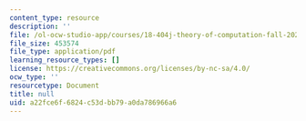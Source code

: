 ```yaml
---
content_type: resource
description: ''
file: /ol-ocw-studio-app/courses/18-404j-theory-of-computation-fall-2020/a22fce6f6824c53dbb79a0da786966a6_MIT18_404f20_lec4.pdf
file_size: 453574
file_type: application/pdf
learning_resource_types: []
license: https://creativecommons.org/licenses/by-nc-sa/4.0/
ocw_type: ''
resourcetype: Document
title: null
uid: a22fce6f-6824-c53d-bb79-a0da786966a6
---
```


